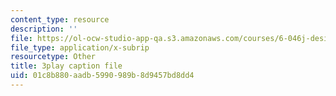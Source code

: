 ```yaml
---
content_type: resource
description: ''
file: https://ol-ocw-studio-app-qa.s3.amazonaws.com/courses/6-046j-design-and-analysis-of-algorithms-spring-2015/01c8b880aadb5990989b8d9457bd8dd4_2g9OSRKJuzM.vtt
file_type: application/x-subrip
resourcetype: Other
title: 3play caption file
uid: 01c8b880-aadb-5990-989b-8d9457bd8dd4
---
```

